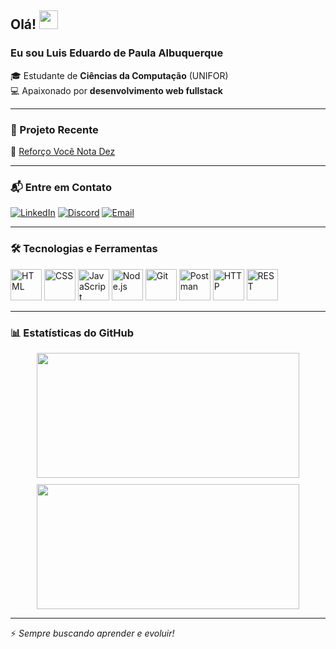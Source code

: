 ## Olá! <img src="https://media.giphy.com/media/hvRJCLFzcasrR4ia7z/giphy.gif" width="30px">

### Eu sou Luis Eduardo de Paula Albuquerque
🎓 Estudante de **Ciências da Computação** (UNIFOR) <br>
💻 Apaixonado por **desenvolvimento web fullstack**


---

### 🚀 Projeto Recente
🔭 [Reforço Você Nota Dez](https://vocenotadez.com)

---

### 📬 Entre em Contato
[![LinkedIn](https://img.shields.io/badge/LinkedIn-0077B5?style=for-the-badge&logo=linkedin&logoColor=white)](https://www.linkedin.com/in/lu%c3%ads-eduardo-de-paula-albuquerque-476a41271/)
[![Discord](https://img.shields.io/badge/Discord-5865F2?style=for-the-badge&logo=discord&logoColor=white)](https://discord.gg/vc6zvbqe)
[![Email](https://img.shields.io/badge/Email-D14836?style=for-the-badge&logo=gmail&logoColor=white)](mailto:luisedu.lepa@gmail.com)

---

### 🛠️ Tecnologias e Ferramentas
<div align="left">
  <img src="https://raw.githubusercontent.com/marwin1991/profile-technology-icons/refs/heads/main/icons/html.png" title="HTML" width="50" height="50"/>
  <img src="https://raw.githubusercontent.com/marwin1991/profile-technology-icons/refs/heads/main/icons/css.png" title="CSS" width="50" height="50"/>
  <img src="https://raw.githubusercontent.com/marwin1991/profile-technology-icons/refs/heads/main/icons/javascript.png" title="JavaScript" width="50" height="50"/>
  <img src="https://raw.githubusercontent.com/marwin1991/profile-technology-icons/refs/heads/main/icons/node_js.png" title="Node.js" width="50" height="50"/>
  <img src="https://raw.githubusercontent.com/marwin1991/profile-technology-icons/refs/heads/main/icons/git.png" title="Git" width="50" height="50"/>
  <img src="https://raw.githubusercontent.com/marwin1991/profile-technology-icons/refs/heads/main/icons/postman.png" title="Postman" width="50" height="50"/>
  <img src="https://raw.githubusercontent.com/marwin1991/profile-technology-icons/refs/heads/main/icons/http.png" title="HTTP" width="50" height="50"/>
  <img src="https://raw.githubusercontent.com/marwin1991/profile-technology-icons/refs/heads/main/icons/rest.png" title="REST" width="50" height="50"/>
</div>

---

### 📊 Estatísticas do GitHub
<div align="center" style="display: flex; flex-wrap: wrap; justify-content: center; gap: 10px;">
  <img src="https://github-readme-stats.vercel.app/api?username=LuisEduardo100&show_icons=true&theme=tokyonight" width="420" height="200"/>
  <img src="https://github-readme-streak-stats.herokuapp.com/?user=LuisEduardo100&theme=tokyonight" width="420" height="200"/>
</div>

---

⚡ *Sempre buscando aprender e evoluir!*
